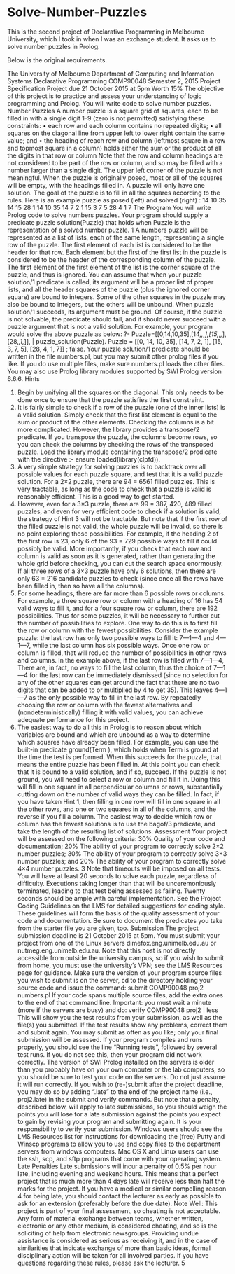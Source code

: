 # Solve-Number-Puzzles
This is the second project of Declarative Programming in Melbourne University, which I took in when I was an exchange student. It asks us to solve number puzzles in Prolog.

Below is the original requirements.

The University of Melbourne
Department of Computing and Information Systems
Declarative Programming
COMP90048
Semester 2, 2015
Project Specification
Project due 21 October 2015 at 5pm
Worth 15%
The objective of this project is to practice and assess your understanding of logic programming and Prolog.
You will write code to solve number puzzles.
Number Puzzles
A number puzzle is a square grid of squares, each to be filled in with a single digit 1–9 (zero
is not permitted) satisfying these constraints:
• each row and each column contains no repeated digits;
• all squares on the diagonal line from upper left to lower right contain the same value;
and
• the heading of reach row and column (leftmost square in a row and topmost square in
a column) holds either the sum or the product of all the digits in that row or column
Note that the row and column headings are not considered to be part of the row or column,
and so may be filled with a number larger than a single digit. The upper left corner of the
puzzle is not meaningful.
When the puzzle is originally posed, most or all of the squares will be empty, with the
headings filled in. A puzzle will only have one solution. The goal of the puzzle is to fill in all
the squares according to the rules.
Here is an example puzzle as posed (left) and solved (right) :
14 10 35
14
15
28 1
14 10 35
14 7 2 1
15 3 7 5
28 4 1 7
The Program
You will write Prolog code to solve numbers puzzles. Your program should supply a predicate
puzzle solution(Puzzle) that holds when Puzzle is the representation of a solved number
puzzle.
1
A numbers puzzle will be represented as a list of lists, each of the same length, representing
a single row of the puzzle. The first element of each list is considered to be the header for that
row. Each element but the first of the first list in the puzzle is considered to be the header
of the corresponding column of the puzzle. The first element of the first element of the list is
the corner square of the puzzle, and thus is ignored.
You can assume that when your puzzle solution/1 predicate is called, its argument will
be a proper list of proper lists, and all the header squares of the puzzle (plus the ignored
corner square) are bound to integers. Some of the other squares in the puzzle may also be
bound to integers, but the others will be unbound. When puzzle solution/1 succeeds, its
argument must be ground. Of course, if the puzzle is not solvable, the predicate should fail,
and it should never succeed with a puzzle argument that is not a valid solution. For example,
your program would solve the above puzzle as below:
?- Puzzle=[[0,14,10,35],[14,_,_,_],[15,_,_,_],[28,_,1,_]],
| puzzle_solution(Puzzle).
Puzzle = [[0, 14, 10, 35], [14, 7, 2, 1], [15, 3, 7, 5], [28, 4, 1, 7]] ;
false.
Your puzzle solution/1 predicate should be written in the file numbers.pl, but you may
submit other prolog files if you like. If you do use multiple files, make sure numbers.pl loads
the other files. You may also use Prolog library modules supported by SWI Prolog version
6.6.6.
Hints
1. Begin by unifying all the squares on the diagonal. This only needs to be done once to
ensure that the puzzle satisfies the first constraint.
2. It is fairly simple to check if a row of the puzzle (one of the inner lists) is a valid
solution. Simply check that the first list element is equal to the sum or product of the
other elements. Checking the columns is a bit more complicated. However, the library
provides a transpose/2 predicate. If you transpose the puzzle, the columns become
rows, so you can check the columns by checking the rows of the transposed puzzle. Load
the library module containing the transpose/2 predicate with the directive
:- ensure loaded(library(clpfd)).
3. A very simple strategy for solving puzzles is to backtrack over all possible values for
each puzzle square, and test that it is a valid puzzle solution. For a 2×2 puzzle, there
are 94 = 6561 filled puzzles. This is very tractable, as long as the code to check that a
puzzle is valid is reasonably efficient. This is a good way to get started.
4. However, even for a 3×3 puzzle, there are 99 = 387, 420, 489 filled puzzles, and even
for very efficient code to check if a solution is valid, the strategy of Hint 3 will not be
tractable.
But note that if the first row of the filled puzzle is not valid, the whole puzzle will be
invalid, so there is no point exploring those possibilities. For example, if the heading
2
of the first row is 23, only 6 of the 93 = 729 possible ways to fill it could possibly be
valid. More importantly, if you check that each row and column is valid as soon as it
is generated, rather than generating the whole grid before checking, you can cut the
search space enormously. If all three rows of a 3×3 puzzle have only 6 solutions, then
there are only 63 = 216 candidate puzzles to check (since once all the rows have been
filled in, then so have all the columns).
5. For some headings, there are far more than 6 possible rows or columns. For example,
a three square row or column with a heading of 16 has 54 valid ways to fill it, and for
a four square row or column, there are 192 possibilities. Thus for some puzzles, it will
be necessary to further cut the number of possibilities to explore.
One way to do this is to first fill the row or column with the fewest possibilities. Consider
the example puzzle: the last row has only two possible ways to fill it: 7—1—4 and 4—
1—7, while the last column has six possible ways.
Once one row or column is filled, that will reduce the number of possibilities in other
rows and columns. In the example above, if the last row is filled with 7—1—4, There are,
in fact, no ways to fill the last column, thus the choice of 7—1—4 for the last row can be
immediately dismissed (since no selection for any of the other squares can get around the
fact that there are no two digits that can be added to or multiplied by 4 to get 35). This
leaves 4—1—7 as the only possible way to fill in the last row. By repeatedly choosing
the row or column with the fewest alternatives and (nondeterministically) filling it with
valid values, you can achieve adequate performance for this project.
6. The easiest way to do all this in Prolog is to reason about which variables are bound
and which are unbound as a way to determine which squares have already been filled.
For example, you can use the built-in predicate ground(Term ), which holds when Term
is ground at the time the test is performed. When this succeeds for the puzzle, that
means the entire puzzle has been filled in. At this point you can check that it is bound
to a valid solution, and if so, succeed. If the puzzle is not ground, you will need to select
a row or column and fill it in. Doing this will fill in one square in all perpendicular
columns or rows, substantially cutting down on the number of valid ways they can be
filled. In fact, if you have taken Hint 1, then filling in one row will fill in one square in
all the other rows, and one or two squares in all of the columns, and the reverse if you
fill a column.
The easiest way to decide which row or column has the fewest solutions is to use the
bagof/3 predicate, and take the length of the resulting list of solutions.
Assessment
Your project will be assessed on the following criteria:
30% Quality of your code and documentation;
20% The ability of your program to correctly solve 2×2 number puzzles;
30% The ability of your program to correctly solve 3×3 number puzzles; and
20% The ability of your program to correctly solve 4×4 number puzzles.
3
Note that timeouts will be imposed on all tests. You will have at least 20 seconds to solve
each puzzle, regardless of difficulty. Executions taking longer than that will be unceremoniously terminated, leading to that test being assessed as failing. Twenty seconds should be
ample with careful implementation.
See the Project Coding Guidelines on the LMS for detailed suggestions for coding style.
These guidelines will form the basis of the quality assessment of your code and documentation.
Be sure to document the predicates you take from the starter file you are given, too.
Submission
The project submission deadline is 21 October 2015 at 5pm. You must submit your project
from one of the Linux servers dimefox.eng.unimelb.edu.au or nutmeg.eng.unimelb.edu.au.
Note that this host is not directly accessible from outside the university campus, so if you
wish to submit from home, you must use the university’s VPN; see the LMS Resources page
for guidance. Make sure the version of your program source files you wish to submit is on the
server, cd to the directory holding your source code and issue the command:
submit COMP90048 proj2 numbers.pl
If your code spans multiple source files, add the extra ones to the end of that command line.
Important: you must wait a minute (more if the servers are busy) and do:
verify COMP90048 proj2 | less
This will show you the test results from your submission, as well as the file(s) you submitted.
If the test results show any problems, correct them and submit again. You may submit as
often as you like; only your final submission will be assessed.
If your program compiles and runs properly, you should see the line “Running tests”,
followed by several test runs. If you do not see this, then your program did not work correctly.
The version of SWI Prolog installed on the servers is older than you probably have on your
own computer or the lab computers, so you should be sure to test your code on the servers.
Do not just assume it will run correctly.
If you wish to (re-)submit after the project deadline, you may do so by adding “.late”
to the end of the project name (i.e., proj2.late) in the submit and verify commands. But
note that a penalty, described below, will apply to late submissions, so you should weigh the
points you will lose for a late submission against the points you expect to gain by revising
your program and submitting again.
It is your responsibility to verify your submission.
Windows users should see the LMS Resources list for instructions for downloading the
(free) Putty and Winscp programs to allow you to use and copy files to the department
servers from windows computers. Mac OS X and Linux users can use the ssh, scp, and sftp
programs that come with your operating system.
Late Penalties
Late submissions will incur a penalty of 0.5% per hour late, including evening and weekend
hours. This means that a perfect project that is much more than 4 days late will receive
less than half the marks for the project. If you have a medical or similar compelling reason
4
for being late, you should contact the lecturer as early as possible to ask for an extension
(preferably before the due date).
Note Well:
This project is part of your final assessment, so cheating is not acceptable. Any
form of material exchange between teams, whether written, electronic or any
other medium, is considered cheating, and so is the soliciting of help from electronic newsgroups. Providing undue assistance is considered as serious as receiving it, and in the case of similarities that indicate exchange of more than basic
ideas, formal disciplinary action will be taken for all involved parties. If you have
questions regarding these rules, please ask the lecturer.
5
